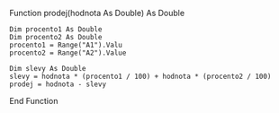 Function prodej(hodnota As Double) As Double

    Dim procento1 As Double
    Dim procento2 As Double
    procento1 = Range("A1").Valu
    procento2 = Range("A2").Value

    Dim slevy As Double
    slevy = hodnota * (procento1 / 100) + hodnota * (procento2 / 100)
    prodej = hodnota - slevy
End Function


